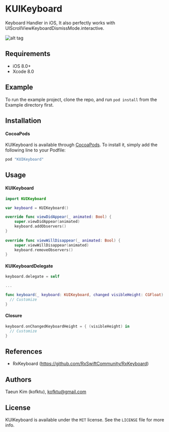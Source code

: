 # KUIKeyboard
Keyboard Handler in iOS, 
It also perfectly works with UIScrollViewKeyboardDismissMode.interactive.

![alt tag](Screenshot/Example.gif)

## Requirements

- iOS 8.0+
- Xcode 8.0

## Example
To run the example project, clone the repo, and run `pod install` from the Example directory first.

## Installation

#### CocoaPods
KUIKeyboard is available through [CocoaPods](http://cocoapods.org). To install
it, simply add the following line to your Podfile:

```ruby
pod "KUIKeyboard"
```

## Usage

#### KUIKeyboard
```Swift 
import KUIKeyboard

var keyboard = KUIKeyboard()

override func viewDidAppear(_ animated: Bool) {
    super.viewDidAppear(animated)
    keyboard.addObservers()
}
    
override func viewWillDisappear(_ animated: Bool) {
    super.viewWillDisappear(animated)
    keyboard.removeObservers()
}

```

#### KUIKeyboardDelegate
```swift
keyboard.delegate = self

...

func keyboard(_ keyboard: KUIKeyboard, changed visibleHeight: CGFloat) {
  // Customize
}
```

#### Closure
```swift
keyboard.onChangedKeyboardHeight = { (visibleHeight) in
  // Customize        
}
```


## References
- RxKeyboard (https://github.com/RxSwiftCommunity/RxKeyboard)

## Authors

Taeun Kim (kofktu), <kofktu@gmail.com>

## License

KUIKeyboard is available under the ```MIT``` license. See the ```LICENSE``` file for more info.
